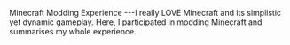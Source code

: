 Minecraft Modding Experience
---I really LOVE Minecraft and its simplistic yet dynamic gameplay. Here, I participated in modding Minecraft and summarises my whole experience.